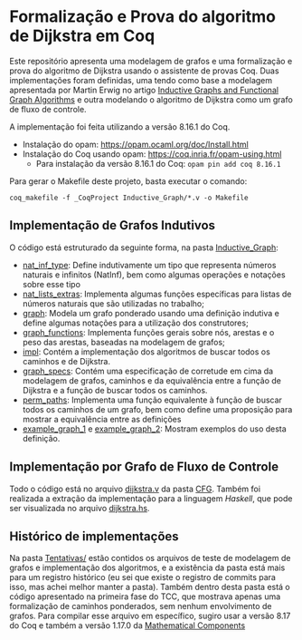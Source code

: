 # Formalização e Prova do algoritmo de Dijkstra em Coq

Este repositório apresenta uma modelagem de grafos e uma formalização e prova do algoritmo de Dijkstra usando o assistente de provas Coq. Duas implementações foram definidas, uma tendo como base a modelagem apresentada por Martin Erwig no artigo [Inductive Graphs and Functional Graph Algorithms](https://web.engr.oregonstate.edu/~erwig/papers/InductiveGraphs_JFP01.pdf) e outra modelando o algoritmo de Dijkstra como um grafo de fluxo de controle.

A implementação foi feita utilizando a versão 8.16.1 do Coq.

- Instalação do opam: https://opam.ocaml.org/doc/Install.html
- Instalação do Coq usando opam: https://coq.inria.fr/opam-using.html
  - Para instalação da versão 8.16.1 do Coq: `opam pin add coq 8.16.1`

Para gerar o Makefile deste projeto, basta executar o comando:

`coq_makefile -f _CoqProject Inductive_Graph/*.v -o Makefile`

## Implementação de Grafos Indutivos

O código está estruturado da seguinte forma, na pasta [Inductive_Graph](./Inductive_Graph):

- [nat_inf_type](./Inductive_Graph/nat_inf_type.v): Define indutivamente um tipo que representa números naturais e infinitos (NatInf), bem como algumas operações e notações sobre esse tipo
- [nat_lists_extras](./Inductive_Graph/nat_lists_extras.v): Implementa algumas funções específicas para listas de números naturais que são utilizadas no trabalho;
- [graph](./Inductive_Graph/graph.v): Modela um grafo ponderado usando uma definição indutiva e define algumas notações para a utilização dos construtores;
- [graph_functions](./Inductive_Graph/graph_functions.v): Implementa funções gerais sobre nós, arestas e o peso das arestas, baseadas na modelagem de grafos;
- [impl](./Inductive_Graph/impl.v): Contém a implementação dos algoritmos de buscar todos os caminhos e de Dijkstra.
- [graph_specs](./Inductive_Graph/graph_specs.v): Contém uma especificação de corretude em cima da modelagem de grafos, caminhos e da equivalência entre a função de Dijkstra e a função de buscar todos os caminhos.
- [perm_paths](./Inductive_Graph/perm_paths.v): Implementa uma função equivalente à função de buscar todos os caminhos de um grafo, bem como define uma proposição para mostrar a equivalência entre as definições
- [example_graph_1](./Inductive_Graph/example_graph_1.v) e [example_graph_2](./Inductive_Graph/example_graph_2.v): Mostram exemplos do uso desta definição.

## Implementação por Grafo de Fluxo de Controle

Todo o código está no arquivo [dijkstra.v](./CFG/dijkstra.v) da pasta [CFG](./CFG). Também foi
realizada a extração da implementação para a linguagem _Haskell_, que pode ser visualizada no
arquivo [dijkstra.hs](./CFG/dijkstra.hs).

## Histórico de implementações

Na pasta [Tentativas/](./Tentativas/) estão contidos os arquivos de teste de modelagem de grafos e implementação dos algoritmos, e a existência da pasta está mais para um registro histórico (eu sei que existe o registro de commits para isso, mas achei melhor manter a pasta). Também dentro desta pasta está o código apresentado na primeira fase do TCC, que mostrava apenas uma formalização de caminhos ponderados, sem nenhum envolvimento de grafos. Para compilar esse arquivo em específico, sugiro usar a versão 8.17 do Coq e também a versão 1.17.0 da [Mathematical Components](https://math-comp.github.io/installation.html)